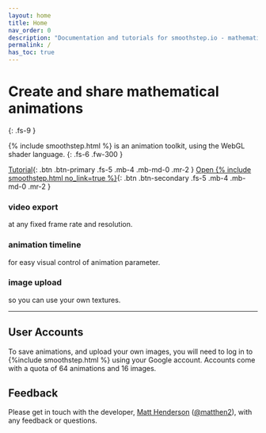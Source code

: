 ```yaml
---
layout: home
title: Home
nav_order: 0
description: "Documentation and tutorials for smoothstep.io - mathematical animation toolkit."
permalink: /
has_toc: true
---
```


# Create and share mathematical animations
{: .fs-9 }

{% include smoothstep.html %} is an animation toolkit, using the WebGL shader language.
{: .fs-6 .fw-300 }


[Tutorial](/tutorial){: .btn .btn-primary .fs-5 .mb-4 .mb-md-0 .mr-2 }
[Open {% include smoothstep.html no_link=true %}](//smoothstep.io){: .btn .btn-secondary .fs-5 .mb-4 .mb-md-0 .mr-2 }



<div class="featureList">
  <div class="card">
    <h3>video export</h3>
    <p>at any fixed frame rate and resolution.</p>
  </div>
  <div class="card">
    <h3>animation timeline</h3>
    <p>for easy visual control of animation parameter.</p>
  </div>
  <div class="card">
    <h3>image upload</h3>
    <p>so you can use your own textures.</p>
  </div>
</div>


---

## User Accounts

To save animations, and upload your own images, you will need to log in to {%include smoothstep.html %} using your Google account. Accounts come with a quota of 64 animations and 16 images.

## Feedback

Please get in touch with the developer, [Matt Henderson](https://matthen.com) ([@matthen2](https://twitter.com/matthen2)), with any feedback or questions.
